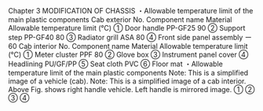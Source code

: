 Chapter 3
MODIFICATION OF CHASSIS
・Allowable temperature limit of the main plastic components
Cab exterior
No. Component name Material
Allowable 
temperature 
limit (°C)
① Door handle PP-GF25 90
② Support step PP-GF40 80
③ Radiator grill ASA 80
④ Front side panel 
assembly ー 60
Cab interior
No. Component name Material
Allowable 
temperature 
limit (°C)
① Meter cluster
PPF
80
② Glove box
③ Instrument panel 
cover
④ Headlining PU/GF/PP
⑤ Seat cloth PVC
⑥ Floor mat
・Allowable temperature limit of the main plastic components
Note: This is a simplified image of a vehicle (cab).
Note: This is a simplified image of a cab interior. 
Above Fig. shows right handle vehicle. 
Left handle is mirrored image.
①
②
③
④